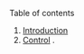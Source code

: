 

Table of contents
1. [Introduction](/files/intro/index.html)
1. [Control](/files/control/index.html)
.
